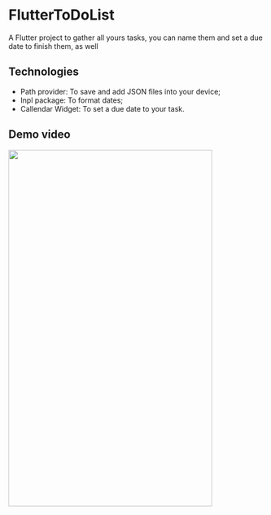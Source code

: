 # FlutterToDoList

A Flutter project to gather all yours tasks, you can name them and set a due date to finish them, as well  

## Technologies

- Path provider: To save and add JSON files into your device;
- Inpl package: To format dates;
- Callendar Widget: To set a due date to your task.


## Demo video

<img src="https://github.com/reness0/Flutter-ToDo-List/blob/master/FlutterToDoList.gif" width = "400px" height = "700px">
